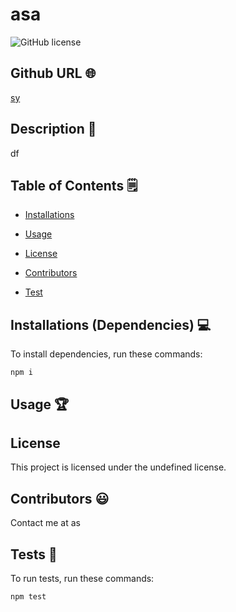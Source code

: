 # asa
  ![GitHub license](https://img.shields.io/badge/license-MIT-blue.svg)

## Github URL 🌐

[sy](https://github.com/sy/)

## Description 📝

df


## Table of Contents 🗒

* [Installations](#dependencies)

* [Usage](#usage)


* [License](#license)


* [Contributors](#contributors)

* [Test](#test)


## Installations (Dependencies) 💻

To install dependencies, run these commands:

```
npm i
```


## Usage 🏆



## License

This project is licensed under the undefined license.


## Contributors 😃



Contact me at as


## Tests 🧪

To run tests, run these commands:

```
npm test
```


